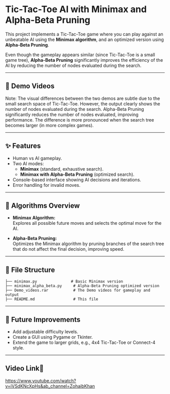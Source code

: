 # Tic-Tac-Toe AI with Minimax and Alpha-Beta Pruning

This project implements a Tic-Tac-Toe game where you can play against an unbeatable AI using the **Minimax algorithm**, and an optimized version using **Alpha-Beta Pruning**.

Even though the gameplay appears similar (since Tic-Tac-Toe is a small game tree), **Alpha-Beta Pruning** significantly improves the efficiency of the AI by reducing the number of nodes evaluated during the search.

---

## 🎥 Demo Videos

Note: The visual differences between the two demos are subtle due to the small search space of Tic-Tac-Toe. However, the output clearly shows the number of nodes evaluated during the search.
Alpha-Beta Pruning significantly reduces the number of nodes evaluated, improving performance. The difference is more pronounced when the search tree becomes larger (in more complex games).

---

## ✨ Features

- Human vs AI gameplay.
- Two AI modes:
  - **Minimax** (standard, exhaustive search).
  - **Minimax with Alpha-Beta Pruning** (optimized search).
- Console-based interface showing AI decisions and iterations.
- Error handling for invalid moves.

---

## 🧠 Algorithms Overview

- **Minimax Algorithm:**  
  Explores all possible future moves and selects the optimal move for the AI.

- **Alpha-Beta Pruning:**  
  Optimizes the Minimax algorithm by pruning branches of the search tree that do not affect the final decision, improving speed.

---

## 📂 File Structure

```
├── minimax.py               # Basic Minimax version
├── minimax_alpha_beta.py     # Alpha-Beta Pruning optimized version
├── Demo_videos.rar           # The Demo videos for gameplay and output
├── README.md                 # This file
```

---

## 🚀 Future Improvements

- Add adjustable difficulty levels.
- Create a GUI using Pygame or Tkinter.
- Extend the game to larger grids, e.g., 4x4 Tic-Tac-Toe or Connect-4 style.

---

## Video Link🔗

https://www.youtube.com/watch?v=iVSdKNcXpHs&ab_channel=ZohaibKhan
